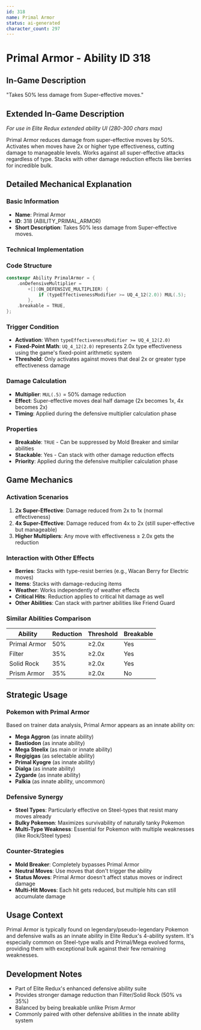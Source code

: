 ```yaml
---
id: 318
name: Primal Armor
status: ai-generated
character_count: 297
---
```


# Primal Armor - Ability ID 318

## In-Game Description
"Takes 50% less damage from Super-effective moves."

## Extended In-Game Description
*For use in Elite Redux extended ability UI (280-300 chars max)*

Primal Armor reduces damage from super-effective moves by 50%. Activates when moves have 2x or higher type effectiveness, cutting damage to manageable levels. Works against all super-effective attacks regardless of type. Stacks with other damage reduction effects like berries for incredible bulk.

## Detailed Mechanical Explanation

### Basic Information
- **Name**: Primal Armor
- **ID**: 318 (ABILITY_PRIMAL_ARMOR)
- **Short Description**: Takes 50% less damage from Super-effective moves.

### Technical Implementation

### Code Structure
```cpp
constexpr Ability PrimalArmor = {
    .onDefensiveMultiplier =
        +[](ON_DEFENSIVE_MULTIPLIER) {
            if (typeEffectivenessModifier >= UQ_4_12(2.0)) MUL(.5);
        },
    .breakable = TRUE,
};
```

### Trigger Condition
- **Activation**: When `typeEffectivenessModifier >= UQ_4_12(2.0)`
- **Fixed-Point Math**: `UQ_4_12(2.0)` represents 2.0x type effectiveness using the game's fixed-point arithmetic system
- **Threshold**: Only activates against moves that deal 2x or greater type effectiveness damage

### Damage Calculation
- **Multiplier**: `MUL(.5)` = 50% damage reduction
- **Effect**: Super-effective moves deal half damage (2x becomes 1x, 4x becomes 2x)
- **Timing**: Applied during the defensive multiplier calculation phase

### Properties
- **Breakable**: `TRUE` - Can be suppressed by Mold Breaker and similar abilities
- **Stackable**: Yes - Can stack with other damage reduction effects
- **Priority**: Applied during the defensive multiplier calculation phase

## Game Mechanics

### Activation Scenarios
1. **2x Super-Effective**: Damage reduced from 2x to 1x (normal effectiveness)
2. **4x Super-Effective**: Damage reduced from 4x to 2x (still super-effective but manageable)
3. **Higher Multipliers**: Any move with effectiveness ≥ 2.0x gets the reduction

### Interaction with Other Effects
- **Berries**: Stacks with type-resist berries (e.g., Wacan Berry for Electric moves)
- **Items**: Stacks with damage-reducing items
- **Weather**: Works independently of weather effects
- **Critical Hits**: Reduction applies to critical hit damage as well
- **Other Abilities**: Can stack with partner abilities like Friend Guard

### Similar Abilities Comparison
| Ability | Reduction | Threshold | Breakable |
|---------|-----------|-----------|-----------|
| Primal Armor | 50% | ≥2.0x | Yes |
| Filter | 35% | ≥2.0x | Yes |
| Solid Rock | 35% | ≥2.0x | Yes |
| Prism Armor | 35% | ≥2.0x | No |

## Strategic Usage

### Pokemon with Primal Armor
Based on trainer data analysis, Primal Armor appears as an innate ability on:
- **Mega Aggron** (as innate ability)
- **Bastiodon** (as innate ability)
- **Mega Steelix** (as main or innate ability)
- **Regigigas** (as selectable ability)
- **Primal Kyogre** (as innate ability)
- **Dialga** (as innate ability)
- **Zygarde** (as innate ability)
- **Palkia** (as innate ability, uncommon)

### Defensive Synergy
- **Steel Types**: Particularly effective on Steel-types that resist many moves already
- **Bulky Pokemon**: Maximizes survivability of naturally tanky Pokemon
- **Multi-Type Weakness**: Essential for Pokemon with multiple weaknesses (like Rock/Steel types)

### Counter-Strategies
- **Mold Breaker**: Completely bypasses Primal Armor
- **Neutral Moves**: Use moves that don't trigger the ability
- **Status Moves**: Primal Armor doesn't affect status moves or indirect damage
- **Multi-Hit Moves**: Each hit gets reduced, but multiple hits can still accumulate damage

## Usage Context
Primal Armor is typically found on legendary/pseudo-legendary Pokemon and defensive walls as an innate ability in Elite Redux's 4-ability system. It's especially common on Steel-type walls and Primal/Mega evolved forms, providing them with exceptional bulk against their few remaining weaknesses.

## Development Notes
- Part of Elite Redux's enhanced defensive ability suite
- Provides stronger damage reduction than Filter/Solid Rock (50% vs 35%)
- Balanced by being breakable unlike Prism Armor
- Commonly paired with other defensive abilities in the innate ability system